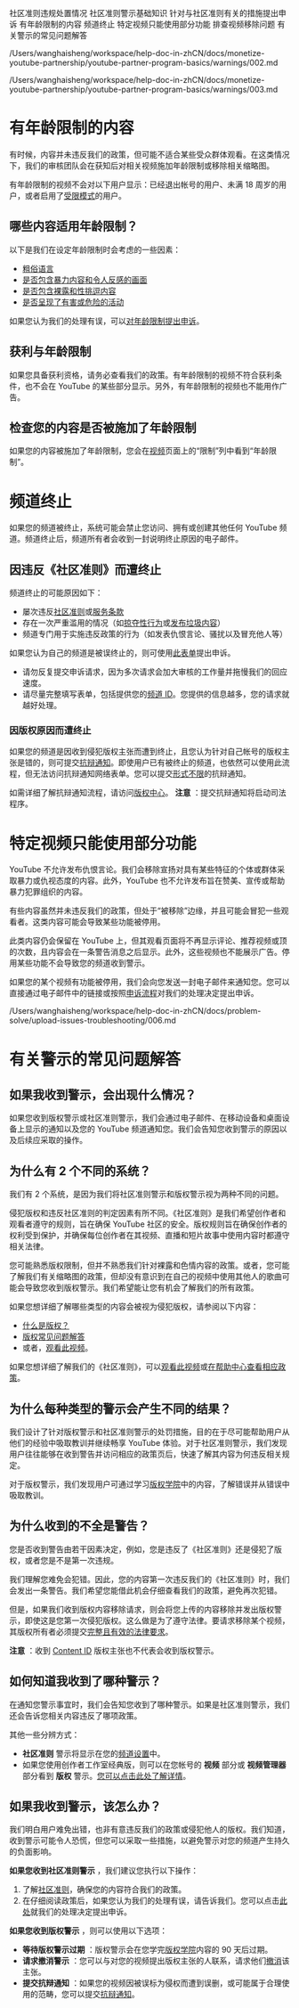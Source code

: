 社区准则违规处置情况
社区准则警示基础知识
针对与社区准则有关的措施提出申诉
有年龄限制的内容
频道终止
特定视频只能使用部分功能
排查视频移除问题
有关警示的常见问题解答

/Users/wanghaisheng/workspace/help-doc-in-zhCN/docs/monetize-youtube-partnership/youtube-partner-program-basics/warnings/002.md

/Users/wanghaisheng/workspace/help-doc-in-zhCN/docs/monetize-youtube-partnership/youtube-partner-program-basics/warnings/003.md


# 有年龄限制的内容

有时候，内容并未违反我们的政策，但可能不适合某些受众群体观看。在这类情况下，我们的审核团队会在获知后对相关视频施加年龄限制或移除相关缩略图。

有年龄限制的视频不会对以下用户显示：已经退出帐号的用户、未满 18 周岁的用户，或者启用了[受限模式](https://support.google.com/youtube/answer/174084)的用户。

## 哪些内容适用年龄限制？

以下是我们在设定年龄限制时会考虑的一些因素：

* [粗俗语言](https://support.google.com/youtube/answer/2801981)
* [是否包含暴力内容和令人反感的画面](https://support.google.com/youtube/answer/2802008)
* [是否包含裸露和性挑逗内容](https://support.google.com/youtube/answer/2802002)
* [是否呈现了有害或危险的活动](https://support.google.com/youtube/answer/2801964)

如果您认为我们的处理有误，可以[对年龄限制提出申诉](https://support.google.com/youtube/answer/1153367)。

## 获利与年龄限制

如果您具备获利资格，请务必查看我们的政策。有年龄限制的视频不符合获利条件，也不会在 YouTube 的某些部分显示。另外，有年龄限制的视频也不能用作广告。

## 检查您的内容是否被施加了年龄限制

如果您的内容被施加了年龄限制，您会在[视频](http://youtube.com/my_videos)页面上的“限制”列中看到“年龄限制”。



# 频道终止

如果您的频道被终止，系统可能会禁止您访问、拥有或创建其他任何 YouTube 频道。频道终止后，频道所有者会收到一封说明终止原因的电子邮件。

## 因违反《社区准则》而遭终止

频道终止的可能原因如下：

* 屡次违反[社区准则](https://www.youtube.com/yt/about/policies/#community-guidelines)或[服务条款](http://www.youtube.com/t/terms)
* 存在一次严重滥用的情况（如[掠夺性行为](https://support.google.com/youtube/answer/2801999)或[发布垃圾内容](https://support.google.com/youtube/answer/2801973)）
* 频道专门用于实施违反政策的行为（如发表仇恨言论、骚扰以及冒充他人等）

如果您认为自己的频道是被误终止的，则可使用[此表单](https://support.google.com/youtube/contact/accountdisabled)提出申诉。

* 请勿反复提交申诉请求，因为多次请求会加大审核的工作量并拖慢我们的回应速度。
* 请尽量完整填写表单，包括提供您的[频道 ID](https://support.google.com/youtube/answer/3250431?hl=en)。您提供的信息越多，您的请求就越好处理。

### 因版权原因而遭终止

如果您的频道是因收到侵犯版权主张而遭到终止，且您认为针对自己帐号的版权主张是错的，则可提交[抗辩通知](http://www.youtube.com/t/copyright_counter)。即使用户已有被终止的频道，也依然可以使用此流程，但无法访问抗辩通知网络表单。您可以提交[形式不限](https://support.google.com/youtube/answer/6005919)的抗辩通知。

如需详细了解抗辩通知流程，请访问[版权中心](http://youtube.com/yt/copyright/)。 **注意** ：提交抗辩通知将启动司法程序。




# 特定视频只能使用部分功能

YouTube 不允许发布仇恨言论。我们会移除宣扬对具有某些特征的个体或群体采取暴力或仇视态度的内容。此外，YouTube 也不允许发布旨在赞美、宣传或帮助暴力犯罪组织的内容。

有些内容虽然并未违反我们的政策，但处于“被移除”边缘，并且可能会冒犯一些观看者。这类内容可能会导致某些功能被停用。

此类内容仍会保留在 YouTube 上，但其观看页面将不再显示评论、推荐视频或顶的次数，且内容会在一条警告消息之后显示。此外，这些视频也不能展示广告。停用某些功能不会导致您的频道收到警示。

如果您的某个视频有功能被停用，我们会向您发送一封电子邮件来通知您。您可以直接通过电子邮件中的链接或按照[申诉流程](https://support.google.com/youtube/answer/185111)对我们的处理决定提出申诉。



/Users/wanghaisheng/workspace/help-doc-in-zhCN/docs/problem-solve/upload-issues-troubleshooting/006.md


# 有关警示的常见问题解答

## 如果我收到警示，会出现什么情况？

如果您收到版权警示或社区准则警示，我们会通过电子邮件、在移动设备和桌面设备上显示的通知以及您的 YouTube 频道通知您。我们会告知您收到警示的原因以及后续应采取的操作。

## 为什么有 2 个不同的系统？

我们有 2 个系统，是因为我们将社区准则警示和版权警示视为两种不同的问题。

侵犯版权和违反社区准则的判定因素有所不同。《社区准则》是我们希望创作者和观看者遵守的规则，旨在确保 YouTube 社区的安全。版权规则旨在确保创作者的权利受到保护，并确保每位创作者在其视频、直播和短片故事中使用内容时都遵守相关法律。

您可能熟悉版权限制，但并不熟悉我们针对裸露和色情内容的政策。或者，您可能了解我们有关缩略图的政策，但却没有意识到在自己的视频中使用其他人的歌曲可能会导致您收到版权警示。我们希望能让您有机会了解我们的所有政策。

如果您想详细了解哪些类型的内容会被视为侵犯版权，请参阅以下内容：

* [什么是版权？](https://support.google.com/youtube/answer/2797466)
* [版权常见问题解答](https://support.google.com/youtube/answer/2797449)
* 或者，[观看此视频](https://www.youtube.com/watch?v=Cp1Jn4Q0j6E)。

如果您想详细了解我们的《社区准则》，可以[观看此视频](https://www.youtube.com/watch?v=BL9galjJqHk)或[在帮助中心查看相应政策](https://support.google.com/youtube/topic/2676378?hl=en&ref_topic=6151248)。

## 为什么每种类型的警示会产生不同的结果？

我们设计了针对版权警示和社区准则警示的处罚措施，目的在于尽可能帮助用户从他们的经验中吸取教训并继续畅享 YouTube 体验。对于社区准则警示，我们发现用户往往能够在收到警告并访问相应的政策页后，快速了解其内容为何违反相关规定。

对于版权警示，我们发现用户可通过学习[版权学院](https://www.youtube.com/copyright_school)中的内容，了解错误并从错误中吸取教训。

## 为什么收到的不全是警告？

您是否收到警告由若干因素决定，例如，您是违反了《社区准则》还是侵犯了版权，或者您是不是第一次违规。

我们理解您难免会犯错。因此，您的内容第一次违反我们的《社区准则》时，我们会发出一条警告。我们希望您能借此机会仔细查看我们的政策，避免再次犯错。

但是，如果我们收到版权内容移除请求，则会将您上传的内容移除并发出版权警示，即使这是您第一次侵犯版权。这么做是为了遵守法律。要请求移除某个视频，其版权所有者必须提交[完整且有效的法律要求](https://support.google.com/youtube/answer/6005900)。

**注意** ：收到 [Content ID](https://support.google.com/youtube/answer/2797370) 版权主张也不代表会收到版权警示。

## 如何知道我收到了哪种警示？

在通知您警示事宜时，我们会告知您收到了哪种警示。如果是社区准则警示，我们还会告诉您相关内容违反了哪项政策。

其他一些分辨方式：

* **社区准则** 警示将显示在您的[频道设置](https://www.youtube.com/features)中。
* 如果您使用创作者工作室经典版，则可以在您帐号的 **视频** 部分或 **视频管理器** 部分看到 **版权** 警示。[您可以点击此处了解详情](https://support.google.com/youtube/answer/2814000)。

## 如果我收到警示，该怎么办？

我们明白用户难免出错，也非有意违反我们的政策或侵犯他人的版权。我们知道，收到警示可能令人恐慌，但您可以采取一些措施，以避免警示对您的频道产生持久的负面影响。

**如果您收到社区准则警示** ，我们建议您执行以下操作：

1. 了解[社区准则](https://www.youtube.com/yt/about/policies/#community-guidelines)，确保您的内容符合我们的政策。
2. 在仔细阅读政策后，如果您认为我们的处理有误，请告诉我们。您可以点击[此处](https://www.youtube.com/features)就我们的处理决定提出申诉。

**如果您收到版权警示** ，则可以使用以下选项：

* **等待版权警示过期** ：版权警示会在您学完[版权学院](http://www.youtube.com/copyright_school)内容的 90 天后过期。
* **请求撤消警示** ：您可以与对您的视频提出版权主张的人联系，请求他们[撤消](http://www.youtube.com/yt/copyright/retractions.html)该主张。
* **提交抗辩通知** ：如果您的视频因被误标为侵权而遭到误删，或可能属于合理使用的范畴，您可以提交[抗辩通知](https://support.google.com/youtube/answer/2807684)。